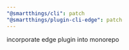 ```yaml
---
"@smartthings/cli": patch
"@smartthings/plugin-cli-edge": patch
---
```


incorporate edge plugin into monorepo
